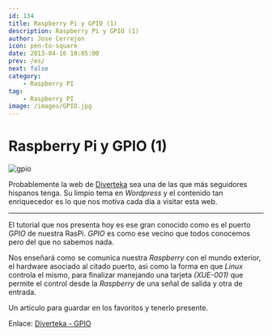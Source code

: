 ```yaml
---
id: 134
title: Raspberry Pi y GPIO (1)
description: Raspberry Pi y GPIO (1)
author: Jose Cerrejon
icon: pen-to-square
date: 2013-04-16 10:05:00
prev: /es/
next: false
category:
    - Raspberry PI
tag:
    - Raspberry PI
image: /images/GPIO.jpg
---
```


# Raspberry Pi y GPIO (1)

![gpio](/images/GPIO.jpg)

Probablemente la web de [Diverteka](//diverteka.com) sea una de las que más seguidores hispanos tenga. Su limpio tema en _Wordpress_ y el contenido tan enriquecedor es lo que nos motiva cada día a visitar esta web.

---

El tutorial que nos presenta hoy es ese gran conocido como es el puerto _GPIO_ de nuestra RasPi. _GPIO_ es como ese vecino que todos conocemos pero del que no sabemos nada.

Nos enseñará como se comunica nuestra _Raspberry_ con el mundo exterior, el hardware asociado al citado puerto, asi como la forma en que _Linux_ controla el mismo, para finalizar manejando una tarjeta _(XUE-001)_ que permite el control desde la _Raspberry_ de una señal de salida y otra de entrada.

Un artículo para guardar en los favoritos y tenerlo presente.

Enlace: [Diverteka - GPIO](https://www.diverteka.com/?p=1370)
